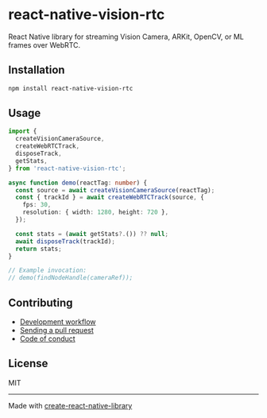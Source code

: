 # react-native-vision-rtc

React Native library for streaming Vision Camera, ARKit, OpenCV, or ML frames over WebRTC.

## Installation


```sh
npm install react-native-vision-rtc
```


## Usage


```ts
import {
  createVisionCameraSource,
  createWebRTCTrack,
  disposeTrack,
  getStats,
} from 'react-native-vision-rtc';

async function demo(reactTag: number) {
  const source = await createVisionCameraSource(reactTag);
  const { trackId } = await createWebRTCTrack(source, {
    fps: 30,
    resolution: { width: 1280, height: 720 },
  });

  const stats = (await getStats?.()) ?? null;
  await disposeTrack(trackId);
  return stats;
}

// Example invocation:
// demo(findNodeHandle(cameraRef));
```


## Contributing

- [Development workflow](CONTRIBUTING.md#development-workflow)
- [Sending a pull request](CONTRIBUTING.md#sending-a-pull-request)
- [Code of conduct](CODE_OF_CONDUCT.md)

## License

MIT

---

Made with [create-react-native-library](https://github.com/callstack/react-native-builder-bob)
